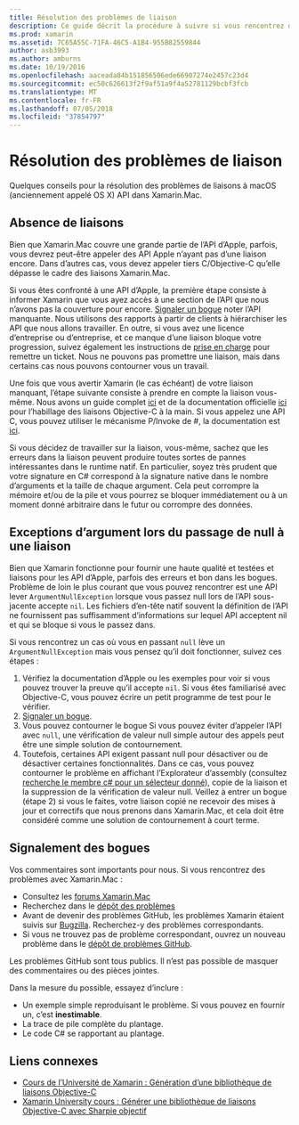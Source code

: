 ```yaml
---
title: Résolution des problèmes de liaison
description: Ce guide décrit la procédure à suivre si vous rencontrez des difficultés pour la liaison d’une bibliothèque Objective-C. En particulier, il traite des liaisons manquants, les exceptions d’argument lors du passage de null pour une liaison et signalement des bogues.
ms.prod: xamarin
ms.assetid: 7C65A55C-71FA-46C5-A1B4-955B82559844
author: asb3993
ms.author: amburns
ms.date: 10/19/2016
ms.openlocfilehash: aaceada84b151856506ede66907274e2457c23d4
ms.sourcegitcommit: ec50c626613f2f9af51a9f4a52781129bcbf3fcb
ms.translationtype: MT
ms.contentlocale: fr-FR
ms.lasthandoff: 07/05/2018
ms.locfileid: "37854797"
---
```

# <a name="binding-troubleshooting"></a>Résolution des problèmes de liaison

Quelques conseils pour la résolution des problèmes de liaisons à macOS (anciennement appelé OS X) API dans Xamarin.Mac.

## <a name="missing-bindings"></a>Absence de liaisons

Bien que Xamarin.Mac couvre une grande partie de l’API d’Apple, parfois, vous devrez peut-être appeler des API Apple n’ayant pas d’une liaison encore. Dans d’autres cas, vous devez appeler tiers C/Objective-C qu’elle dépasse le cadre des liaisons Xamarin.Mac.

Si vous êtes confronté à une API d’Apple, la première étape consiste à informer Xamarin que vous ayez accès à une section de l’API que nous n’avons pas la couverture pour encore. [Signaler un bogue](#reporting-bugs) noter l’API manquante. Nous utilisons des rapports à partir de clients à hiérarchiser les API que nous allons travailler. En outre, si vous avez une licence d’entreprise ou d’entreprise, et ce manque d’une liaison bloque votre progression, suivez également les instructions de [prise en charge](http://xamarin.com/support) pour remettre un ticket. Nous ne pouvons pas promettre une liaison, mais dans certains cas nous pouvons contourner vous un travail.

Une fois que vous avertir Xamarin (le cas échéant) de votre liaison manquant, l’étape suivante consiste à prendre en compte la liaison vous-même. Nous avons un guide complet [ici](~/cross-platform/macios/binding/overview.md) et de la documentation officielle [ici](http://brendanzagaeski.appspot.com/xamarin/0002.html) pour l’habillage des liaisons Objective-C à la main. Si vous appelez une API C, vous pouvez utiliser le mécanisme P/Invoke de #, la documentation est [ici](http://www.mono-project.com/docs/advanced/pinvoke/).

Si vous décidez de travailler sur la liaison, vous-même, sachez que les erreurs dans la liaison peuvent produire toutes sortes de pannes intéressantes dans le runtime natif. En particulier, soyez très prudent que votre signature en C# correspond à la signature native dans le nombre d’arguments et la taille de chaque argument. Cela peut corrompre la mémoire et/ou de la pile et vous pourrez se bloquer immédiatement ou à un moment donné arbitraire dans le futur ou corrompre des données.

## <a name="argument-exceptions-when-passing-null-to-a-binding"></a>Exceptions d’argument lors du passage de null à une liaison

Bien que Xamarin fonctionne pour fournir une haute qualité et testées et liaisons pour les API d’Apple, parfois des erreurs et bon dans les bogues. Problème de loin le plus courant que vous pouvez rencontrer est une API lever `ArgumentNullException` lorsque vous passez null lors de l’API sous-jacente accepte `nil`. Les fichiers d’en-tête natif souvent la définition de l’API ne fournissent pas suffisamment d’informations sur lequel API acceptent nil et qui se bloque si vous le passez dans.

Si vous rencontrez un cas où vous en passant `null` lève un `ArgumentNullException` mais vous pensez qu’il doit fonctionner, suivez ces étapes :

1. Vérifiez la documentation d’Apple ou les exemples pour voir si vous pouvez trouver la preuve qu’il accepte `nil`. Si vous êtes familiarisé avec Objective-C, vous pouvez écrire un petit programme de test pour le vérifier.
2. [Signaler un bogue](#reporting-bugs).
3. Vous pouvez contourner le bogue Si vous pouvez éviter d’appeler l’API avec `null`, une vérification de valeur null simple autour des appels peut être une simple solution de contournement.
4. Toutefois, certaines API exigent passant null pour désactiver ou de désactiver certaines fonctionnalités. Dans ce cas, vous pouvez contourner le problème en affichant l’Explorateur d’assembly (consultez [recherche le membre c# pour un sélecteur donné](~/mac/app-fundamentals/mac-apis.md#finding_selector)), copie de la liaison et la suppression de la vérification de valeur null. Veillez à entrer un bogue (étape 2) si vous le faites, votre liaison copié ne recevoir des mises à jour et correctifs que nous prenons dans Xamarin.Mac, et cela doit être considéré comme une solution de contournement à court terme.

<a name="reporting-bugs"/>

## <a name="reporting-bugs"></a>Signalement des bogues

Vos commentaires sont importants pour nous. Si vous rencontrez des problèmes avec Xamarin.Mac :

- Consultez les [forums Xamarin.Mac](https://forums.xamarin.com/categories/mac)
- Recherchez dans le [dépôt des problèmes](https://github.com/xamarin/xamarin-macios/issues) 
- Avant de devenir des problèmes GitHub, les problèmes Xamarin étaient suivis sur [Bugzilla](https://bugzilla.xamarin.com/describecomponents.cgi). Recherchez-y des problèmes correspondants.
- Si vous ne trouvez pas de problème correspondant, ouvrez un nouveau problème dans le [dépôt de problèmes GitHub](https://github.com/xamarin/xamarin-macios/issues/new).

Les problèmes GitHub sont tous publics. Il n’est pas possible de masquer des commentaires ou des pièces jointes. 

Dans la mesure du possible, essayez d’inclure :

- Un exemple simple reproduisant le problème. Si vous pouvez en fournir un, c’est **inestimable**. 
- La trace de pile complète du plantage.
- Le code C# se rapportant au plantage. 

## <a name="related-links"></a>Liens connexes

- [Cours de l’Université de Xamarin : Génération d’une bibliothèque de liaisons Objective-C](https://university.xamarin.com/classes/track/all#building-an-objective-c-bindings-library)
- [Xamarin University cours : Générer une bibliothèque de liaisons Objective-C avec Sharpie objectif](https://university.xamarin.com/classes/track/all#build-an-objective-c-bindings-library-with-objective-sharpie)

